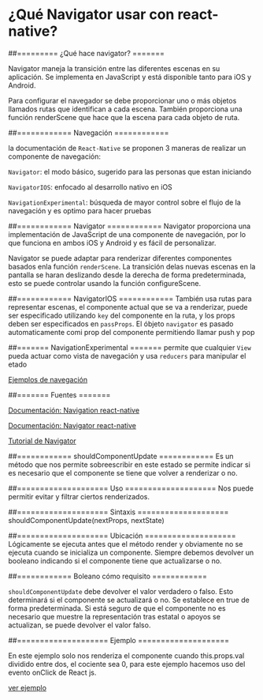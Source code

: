 # ¿Qué Navigator usar con react-native?

##========= ¿Qué hace navigator? =======

Navigator maneja la transición entre las diferentes escenas en su aplicación. Se implementa en JavaScript y está disponible tanto para iOS y Android. 

Para configurar el navegador se debe proporcionar uno o más objetos llamados rutas que identifican a cada escena. También proporciona una función renderScene que hace que la escena para cada objeto de ruta.

##============ Navegación ============


la documentación de `React-Native` se proponen 3 maneras de realizar un componente de navegación:

`Navigator`: el modo básico, sugerido para las personas que estan iniciando

`NavigatorIOS`: enfocado al desarrollo nativo en iOS 

`NavigationExperimental`: búsqueda de mayor control sobre el flujo de la navegación y es optimo para hacer pruebas

##============ Navigator ============
Navigator proporciona una implementación de JavaScript de una componente de navegación, por lo que funciona en ambos iOS y Android y es fácil de personalizar.


Navigator se puede adaptar para renderizar  diferentes componentes basados enla función `renderScene`. La transición delas  nuevas escenas en la pantalla  se haran deslizando desde la derecha de forma predeterminada, esto se puede controlar usando la función configureScene. 

##============ NavigatorIOS ============
También usa rutas para representar escenas, el componente actual que se va a renderizar, puede ser especificado utilizando `key` del componente en la ruta, y los props deben ser especificados en `passProps`. El óbjeto `navigator` es pasado automaticamente comi prop del componente permitiendo llamar push y pop



##======= NavigationExperimental =======
permite que cualquier `View` pueda actuar como vista de navegación y usa `reducers` para manipular el etado

[Ejemplos de navegación](https://github.com/diegozwolf/talks/blob/master/Navigator/example.jscom/clearfix.html)


##======= Fuentes =======

[Documentación: Navigation  react-native](https://facebook.github.io/react-native/docs/navigation.html)

[Documentación: Navigator  react-native](https://facebook.github.io/react-native/docs/navigator.html)

[Tutorial de Navigator](https://facebook.github.io/react-native/docs/using-navigators.html)






##============ shouldComponentUpdate ============
Es un método que nos permite sobreescribir en este estado se permite indicar si es necesario que el componente se tiene que volver a renderizar o no.

##==================== Uso ====================
 Nos puede permitir  evitar y filtrar ciertos renderizados.

##==================== Sintaxis ====================
 shouldComponentUpdate(nextProps, nextState)


##==================== Ubicación ====================
 Lógicamente se ejecuta antes que el método render y obviamente no se ejecuta cuando se inicializa un componente. Siempre debemos devolver un booleano indicando si el componente tiene que actualizarse o no.

##============ Boleano cómo requisito ============ 

`shouldComponentUpdate` debe devolver el valor verdadero o falso. Esto determinará si el componente se actualizará o no. Se establece en true de forma predeterminada. Si está seguro de que el componente no es necesario que muestre la representación tras estatal o apoyos se actualizan, se puede devolver el valor falso.


##==================== Ejemplo ====================

En este ejemplo solo nos renderiza el componente cuando this.props.val dividido entre dos, el cociente sea 0, para este ejemplo hacemos uso del evento onClick de React js.

[ver ejemplo](https://github.com/diegozwolf/talks/blob/master/shouldComponentUpdate/example.js)
